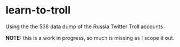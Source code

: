 # learn-to-troll
Using the the 538 data dump of the Russia Twitter Troll accounts

**NOTE:** this is a work in progress, so much is missing as I scope it out.
